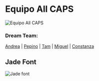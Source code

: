# Equipo All CAPS
![Equipo All CAPS](https://github.com/Torneo-Tipografico-Comunidad/Torneo-2021/blob/main/ALL%20CAPS/Imagenes/equipo.jpeg)

### Dream Team:
[Andrea](https://www.instagram.com/_andrea.buendia/) | [Pepino](https://www.instagram.com/pepsjj/) | [Tam](https://www.instagram.com/__tam.s/) | [Miguel](https://www.instagram.com/killetter/) | [Constanza](https://www.instagram.com/constanzarizzo/)

## Jade Font

![Jade font](https://github.com/Torneo-Tipografico-Comunidad/Torneo-2021/blob/main/ALL%20CAPS/Imagenes/Jade.png)
